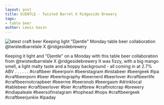 ```yaml
---
layout: post
title: DJENTLE - Twisted Barrel X Ridgeside Brewery
tags: 
- table beer
author: Lewis Gavin
---
```


![latest craft beer Keeping light "Djentle" Monday table beer collaboration @twistedbarrelale X @ridgesidebrewery](https://instagram.fman1-1.fna.fbcdn.net/vp/f9087516af54f837f62254be7ff0c3d3/5C7E8DF8/t51.2885-15/sh0.08/e35/p750x750/41829521_717032795349085_1759252982492280178_n.jpg?ig_cache_key=MTg4MDQ5OTMzMTU0MzUxNzgxMQ%3D%3D.2)

Keeping it light and "Djentle" on a Monday with this table beer collaboration from @twistedbarrelale X @ridgesidebrewery 
It was fizzy, with a big mango smell, a light malty taste and a hoppy background - all coming in at 2.7% ABV .
.
.
.
.
.
#craftbeer #beerporn #beerstagram #instabeer #beergeek #ipa #craftbeerporn #beer #beertography #beernerd #beerlover #craftbeerlife #craftbeernotcrapbeer #beerme #beersnob #beergasm #drinklocal #tablebeer #craftbeerlover #bier #craftbrew #craftnotcrap #brewery #indiapaleale #beersofinstagram #hophead #hops #craftbeergeek #craftbeerjunkie #ipaday
